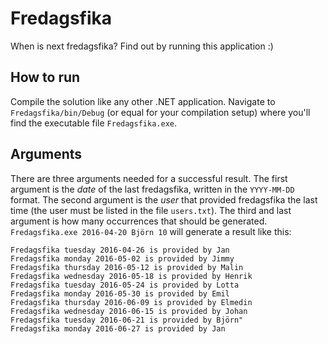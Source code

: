 # Fredagsfika
When is next fredagsfika? Find out by running this application :)

## How to run
Compile the solution like any other .NET application. Navigate to `Fredagsfika/bin/Debug` (or equal for your compilation setup) where you'll find the executable file `Fredagsfika.exe`.

## Arguments

There are three arguments needed for a successful result. The first argument is the *date* of the last fredagsfika, written in the `YYYY-MM-DD` format. The second argument is the *user* that provided fredagsfika the last time (the user must be listed in the file `users.txt`). The third and last argument is how many occurrences that should be generated. `Fredagsfika.exe 2016-04-20 Björn 10` will generate a result like this:

```
Fredagsfika tuesday 2016-04-26 is provided by Jan
Fredagsfika monday 2016-05-02 is provided by Jimmy
Fredagsfika thursday 2016-05-12 is provided by Malin
Fredagsfika wednesday 2016-05-18 is provided by Henrik
Fredagsfika tuesday 2016-05-24 is provided by Lotta
Fredagsfika monday 2016-05-30 is provided by Emil
Fredagsfika thursday 2016-06-09 is provided by Elmedin
Fredagsfika wednesday 2016-06-15 is provided by Johan
Fredagsfika tuesday 2016-06-21 is provided by Björn"
Fredagsfika monday 2016-06-27 is provided by Jan
```
